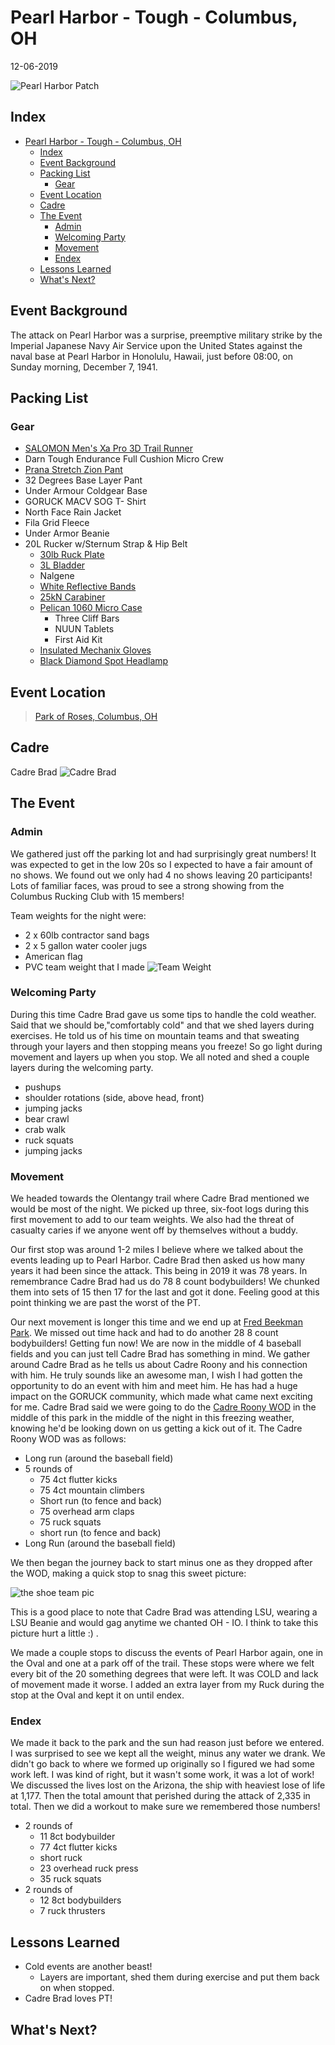 # Pearl Harbor - Tough - Columbus, OH
12-06-2019

![Pearl Harbor Patch](pearlHarborToughPatch.webp "Pearl Harbor Patch")
## Index
- [Pearl Harbor - Tough - Columbus, OH](#pearl-harbor---tough---columbus-oh)
  - [Index](#index)
  - [Event Background](#event-background)
  - [Packing List](#packing-list)
    - [Gear](#gear)
  - [Event Location](#event-location)
  - [Cadre](#cadre)
  - [The Event](#the-event)
    - [Admin](#admin)
    - [Welcoming Party](#welcoming-party)
    - [Movement](#movement)
    - [Endex](#endex)
  - [Lessons Learned](#lessons-learned)
  - [What's Next?](#whats-next)

## Event Background
The attack on Pearl Harbor was a surprise, preemptive military strike by the Imperial Japanese Navy Air Service upon the United States against the naval base at Pearl Harbor in Honolulu, Hawaii, just before 08:00, on Sunday morning, December 7, 1941. 

## Packing List
### Gear
* [SALOMON Men's Xa Pro 3D Trail Runner](https://www.amazon.com/Salomon-Trail-Running-Shoes-black/dp/B01HD6SXWA/ref=pd_rhf_ee_s_rp_c_0_8?_encoding=UTF8&pd_rd_i=B01HD6SXWA&pd_rd_r=0b5cf26b-aea4-4b56-88ec-053ae5091a77&pd_rd_w=tnevL&pd_rd_wg=vvIJG&pf_rd_p=e7de3e41-8621-46b5-8090-e75951bb9b3e&pf_rd_r=BVGQXQYTCJVR1FEYFR5H&psc=1&refRID=BVGQXQYTCJVR1FEYFR5H)
* Darn Tough Endurance Full Cushion Micro Crew
* [Prana Stretch Zion Pant](https://www.prana.com/p/stretch-zion-pant/M4ST30116-CAGR-28.html?bvstate=pg:2/ct:r&mid=paidsearch&eid=google&gid=6&nid=CPCS_Search_Brand_DSA&oid=Product_Detail_Pages&gclid=EAIaIQobChMItem1xoCs5gIVjIbACh3gagz6EAAYAiAAEgI_D_D_BwE)
* 32 Degrees Base Layer Pant
* Under Armour Coldgear Base
* GORUCK MACV SOG T- Shirt
* North Face Rain Jacket
* Fila Grid Fleece
* Under Armor Beanie
* 20L Rucker w/Sternum Strap & Hip Belt
  * [30lb Ruck Plate](https://www.goruck.com/ruck-plates-for-rucker/)
  * [3L Bladder](https://www.amazon.com/gp/product/B016SSZD3G/ref=ppx_yo_dt_b_search_asin_title?ie=UTF8&psc=1)
  * Nalgene 
  * [White Reflective Bands](https://www.amazon.com/gp/product/B000KGATL4/ref=ppx_yo_dt_b_search_asin_title?ie=UTF8&psc=1)
  * [25kN Carabiner](https://www.amazon.com/gp/product/B073XS2KLJ/ref=ppx_yo_dt_b_search_asin_title?ie=UTF8&psc=1)
  * [Pelican 1060 Micro Case](https://www.amazon.com/gp/product/B0029Q7A1K/ref=ppx_yo_dt_b_asin_title_o00_s00?ie=UTF8&psc=1)
    * Three Cliff Bars
    * NUUN Tablets
    * First Aid Kit
  * [Insulated Mechanix Gloves](https://www.amazon.com/Mechanix-Wear-FastFit-Insulated-Touchscreen/dp/B013K3KQWU/ref=pd_sbs_469_t_0/131-4361347-7502467?_encoding=UTF8&pd_rd_i=B013K3KQWU&pd_rd_r=bfde5216-fcfe-4bc7-9c33-b0c16c9d4c45&pd_rd_w=7ejA3&pd_rd_wg=wxCU4&pf_rd_p=5cfcfe89-300f-47d2-b1ad-a4e27203a02a&pf_rd_r=ZCFH20RX9G8VJZ1A9HW1&psc=1&refRID=ZCFH20RX9G8VJZ1A9HW1)
  * [Black Diamond Spot Headlamp](https://www.amazon.com/Black-Diamond-Spot-Headlamp-Size/dp/B06W54SBSL/ref=sr_1_4?dchild=1&keywords=black+diamond+headlamp+spot&qid=1578773865&sr=8-4)

## Event Location
>[Park of Roses, Columbus, OH](https://goo.gl/maps/ZgFHqkGBKgKMmua1A)

## Cadre
Cadre Brad
![Cadre Brad](../../images/cadre/cadreBrad.jpg)

## The Event

### Admin
We gathered just off the parking lot and had surprisingly great numbers! It was expected to get in the low 20s so I expected to have a fair amount of no shows. We found out we only had 4 no shows leaving 20 participants! Lots of familiar faces, was proud to see a strong showing from the Columbus Rucking Club with 15 members!

Team weights for the night were:
* 2 x 60lb contractor sand bags
* 2 x 5 gallon water cooler jugs
* American flag
* PVC team weight that I made
   ![Team Weight](teamWeight.jpg)

### Welcoming Party
During this time Cadre Brad gave us some tips to handle the cold weather. Said that we should be,"comfortably cold" and that we shed layers during exercises. He told us of his time on mountain teams and that sweating through your layers and then stopping means you freeze! So go light during movement and layers up when you stop. We all noted and shed a couple layers during the welcoming party.
* pushups
* shoulder rotations (side, above head, front)
* jumping jacks
* bear crawl
* crab walk
* ruck squats
* jumping jacks

### Movement
We headed towards the Olentangy trail where Cadre Brad mentioned we would be most of the night. We picked up three, six-foot logs during this first movement to add to our team weights. We also had the threat of casualty caries if we anyone went off by themselves without a buddy.

Our first stop was around 1-2 miles I believe where we talked about the events leading up to Pearl Harbor. Cadre Brad then asked us how many years it had been since the attack. This being in 2019 it was 78 years. In remembrance Cadre Brad had us do 78 8 count bodybuilders! We chunked them into sets of 15 then 17 for the last and got it done. Feeling good at this point thinking we are past the worst of the PT. 

Our next movement is longer this time and we end up at [Fred Beekman Park](https://goo.gl/maps/ZC2nHRCykTvZ9iPn7). We missed out time hack and had to do another 28 8 count bodybuilders! Getting fun now! We are now in the middle of 4 baseball fields and you can just tell Cadre Brad has something in mind. We gather around Cadre Brad as he tells us about Cadre Roony and his connection with him. He truly sounds like an awesome man, I wish I had gotten the opportunity to do an event with him and meet him. He has had a huge impact on the GORUCK community, which made what came next exciting for me. Cadre Brad said we were going to do the [Cadre Roony WOD](https://alldayruckoff.com/training/workouts/goruck-cadre-roony-wod/) in the middle of this park in the middle of the night in this freezing weather, knowing he'd be looking down on us getting a kick out of it. The Cadre Roony WOD was as follows:
* Long run (around the baseball field)
* 5 rounds of
  * 75 4ct flutter kicks
  * 75 4ct mountain climbers
  * Short run (to fence and back)
  * 75 overhead arm claps
  * 75 ruck squats
  * short run (to fence and back)
* Long Run (around the baseball field)

We then began the journey back to start minus one as they dropped after the WOD, making a quick stop to snag this sweet picture:

![the shoe team pic](theShoe.jpg)

This is a good place to note that Cadre Brad was attending LSU, wearing a LSU Beanie and would gag anytime we chanted OH - IO. I think to take this picture hurt a little :) .

We made a couple stops to discuss the events of Pearl Harbor again, one in the Oval and one at a park off of the trail. These stops were where we felt every bit of the 20 something degrees that were left. It was COLD and lack of movement made it worse. I added an extra layer from my Ruck during the stop at the Oval and kept it on until endex.


### Endex
We made it back to the park and the sun had reason just before we entered. I was surprised to see we kept all the weight, minus any water we drank. We didn't go back to where we formed up originally so I figured we had some work left. I was kind of right, but it wasn't some work, it was a lot of work! We discussed the lives lost on the Arizona, the ship with heaviest lose of life at 1,177. Then the total amount that perished during the attack of 2,335 in total. Then we did a workout to make sure we remembered those numbers!
* 2 rounds of
  * 11 8ct bodybuilder
  * 77 4ct flutter kicks
  * short ruck
  * 23 overhead ruck press
  * 35 ruck squats
* 2 rounds of
  * 12 8ct bodybuilders
  * 7 ruck thrusters

## Lessons Learned
* Cold events are another beast!
  * Layers are important, shed them during exercise and put them back on when stopped.
* Cadre Brad loves PT!

  
## What's Next?
